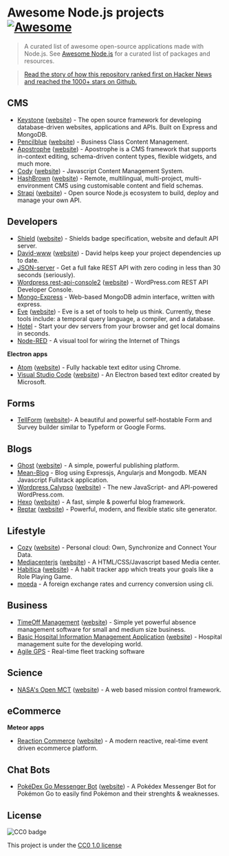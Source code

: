 # Awesome Node.js projects [![Awesome](https://cdn.rawgit.com/sindresorhus/awesome/d7305f38d29fed78fa85652e3a63e154dd8e8829/media/badge.svg)](https://github.com/sindresorhus/awesome)

> A curated list of awesome open-source applications made with Node.js. See [Awesome Node.js](https://github.com/sindresorhus/awesome-nodejs)
for a curated list of packages and resources.

> [Read the story of how this repository ranked first on Hacker News and reached the 1000+ stars on Github.](https://medium.com/@vdeturckheim/the-story-of-how-i-got-first-place-on-hacker-news-and-got-1000-stars-on-github-9dc9e63ef829#.1v4b51fvs)

## CMS

* [Keystone](https://github.com/keystonejs/keystone) ([website](http://keystonejs.com/)) - The open source framework for developing database-driven websites, applications and APIs. Built on Express and MongoDB.
* [Pencilblue](https://github.com/pencilblue/pencilblue) ([website](https://pencilblue.org/)) - Business Class Content Management.
* [Apostrophe](https://github.com/punkave/apostrophe) ([website](http://apostrophecms.org/)) - Apostrophe is a CMS framework that supports in-context editing, schema-driven content types, flexible widgets, and much more.
* [Cody](https://github.com/jcoppieters/cody/) ([website](http://howest.cody-cms.org/en/)) - Javascript Content Management System.
* [HashBrown](https://github.com/Putaitu/hashbrown-cms/) ([website](http://hashbrown.rocks/)) - Remote, multilingual, multi-project, multi-environment CMS using customisable content and field schemas.
* [Strapi](https://github.com/strapi/strapi) ([website](http://strapi.io)) - Open source Node.js ecosystem to build, deploy and manage your own API.

## Developers

* [Shield](https://github.com/badges/shields) ([website](http://shields.io/)) - Shields badge specification, website and default API server.
* [David-www](https://github.com/alanshaw/david-www) ([website](https://david-dm.org/)) - David helps keep your project dependencies up to date.
* [JSON-server](https://github.com/typicode/json-server) - Get a full fake REST API with zero coding in less than 30 seconds (seriously).
* [Wordpress rest-api-console2](https://github.com/Automattic/rest-api-console2) ([website](https://developer.wordpress.com/docs/api/console/)) - WordPress.com REST API Developer Console.
* [Mongo-Express](https://github.com/mongo-express/mongo-express) - Web-based MongoDB admin interface, written with express.
* [Eve](https://github.com/witheve/Eve) ([website](http://witheve.com/)) - Eve is a set of tools to help us think. Currently, these tools include: a temporal query language, a compiler, and a database.
* [Hotel](https://github.com/typicode/hotel) - Start your dev servers from your browser and get local domains in seconds.
* [Node-RED](https://github.com/node-red/node-red) - A visual tool for wiring the Internet of Things


**Electron apps**

* [Atom](https://github.com/atom/atom) ([website](https://atom.io/)) - Fully hackable text editor using Chrome.
* [Visual Studio Code](https://github.com/Microsoft/vscode) ([website](https://code.visualstudio.com/)) - An Electron based text editor created by Microsoft.

## Forms

* [TellForm](https://github.com/whitef0x0/tellform) ([website](https://tellform.com))- A beautiful and powerful self-hostable Form and Survey builder similar to Typeform or Google Forms.

## Blogs

* [Ghost](https://github.com/TryGhost/Ghost) ([website](https://ghost.org/)) - A simple, powerful publishing platform.
* [Mean-Blog](https://github.com/DimitriMikadze/Mean-Blog) - Blog using Expressjs, Angularjs and Mongodb. MEAN Javascript Fullstack application.
* [Wordpress Calypso](https://github.com/Automattic/wp-calypso) ([website](https://developer.wordpress.com/calypso/)) - The new JavaScript- and API-powered WordPress.com.
* [Hexo](https://github.com/hexojs/hexo) ([website](https://hexo.io/)) - A fast, simple & powerful blog framework.
* [Reptar](https://github.com/reptar/reptar) ([website](http://reptar.github.io/)) - Powerful, modern, and flexible static site generator.

## Lifestyle

* [Cozy](https://github.com/cozy/simple-cozy) ([website](https://cozy.io/)) - Personal cloud: Own, Synchronize and Connect Your Data.
* [Mediacenterjs](https://github.com/jansmolders86/mediacenterjs) ([website](http://mediacenterjs.com/)) - A HTML/CSS/Javascript based Media center.
* [Habitica](https://github.com/HabitRPG/habitica) ([website](https://habitica.com/static/front)) - A habit tracker app which treats your goals like a Role Playing Game.
* [moeda](https://github.com/thompsonemerson/moeda) - A foreign exchange rates and currency conversion using cli.

## Business

* [TimeOff Management](https://github.com/timeoff-management/application) ([website](http://timeoff.management/)) - Simple yet powerful absence management software for small and medium size business.
* [Basic Hospital Information Management Application](https://github.com/IMA-WorldHealth/bhima-2.X) ([website](https://bhi.ma/)) - Hospital management suite for the developing world.
* [Agile GPS](https://github.com/llambda/agilegps) - Real-time fleet tracking software

## Science

* [NASA's Open MCT](https://github.com/nasa/openmct) ([website](https://nasa.github.io/openmct/)) - A web based mission control framework.

## eCommerce

**Meteor apps**

* [Reaction Commerce](https://github.com/reactioncommerce/reaction) ([website](https://reactioncommerce.com/)) - A modern reactive, real-time event driven ecommerce platform.

## Chat Bots

* [PokéDex Go Messenger Bot](https://github.com/zwacky/pokedex-go) ([website](https://www.facebook.com/PokedexGo/)) - A Pokédex Messenger Bot for Pokémon Go to easily find Pokémon and their strenghts & weaknesses.

## License

![CC0 badge](https://upload.wikimedia.org/wikipedia/commons/f/f9/CC-Zero-badge.svg)

This project is under the [CC0 1.0 license](https://creativecommons.org/publicdomain/zero/1.0/)
